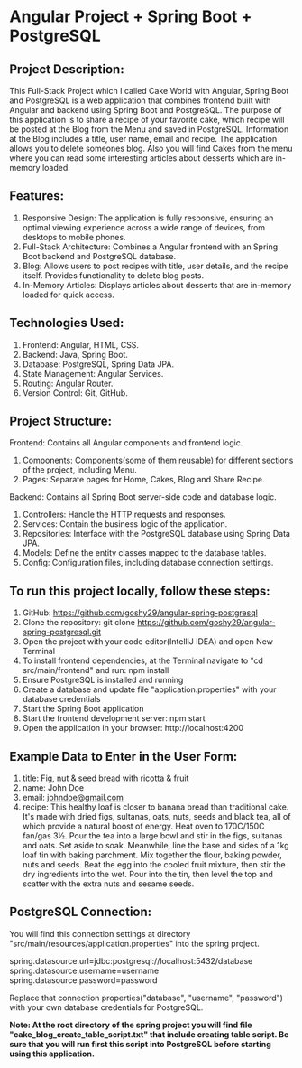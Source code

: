 # Angular Project + Spring Boot + PostgreSQL
## Project Description:
This Full-Stack Project which I called Cake World with Angular, Spring Boot and PostgreSQL is a web application that combines frontend built with Angular and backend using Spring Boot and PostgreSQL. Тhe purpose of this application is to share a recipe of your favorite cake, which recipe will be posted at the Blog from the Menu and saved in PostgreSQL. Information at the Blog includes a title, user name, email and recipe. The application allows you to delete someones blog. Also you will find Cakes from the menu where you can read some interesting articles about desserts which are in-memory loaded.

## Features:
1. Responsive Design: The application is fully responsive, ensuring an optimal viewing experience across a wide range of devices, from desktops to mobile phones.
2. Full-Stack Architecture: Combines a Angular frontend with an Spring Boot backend and PostgreSQL database.
3. Blog: Allows users to post recipes with title, user details, and the recipe itself. Provides functionality to delete blog posts.
4. In-Memory Articles: Displays articles about desserts that are in-memory loaded for quick access.

## Technologies Used:
1. Frontend: Angular, HTML, CSS.
2. Backend: Java, Spring Boot.
3. Database: PostgreSQL, Spring Data JPA.
4. State Management: Angular Services.
5. Routing: Angular Router.
6. Version Control: Git, GitHub.

## Project Structure:
Frontend: Contains all Angular components and frontend logic.
  1. Components: Components(some of them reusable) for different sections of the project, including Menu.
  2. Pages: Separate pages for Home, Cakes, Blog and Share Recipe.

Backend: Contains all Spring Boot server-side code and database logic.  
  1. Controllers: Handle the HTTP requests and responses.
  2. Services: Contain the business logic of the application.
  3. Repositories: Interface with the PostgreSQL database using Spring Data JPA.
  4. Models: Define the entity classes mapped to the database tables.
  5. Config: Configuration files, including database connection settings.

## To run this project locally, follow these steps:
1. GitHub: https://github.com/goshy29/angular-spring-postgresql
2. Clone the repository: git clone https://github.com/goshy29/angular-spring-postgresql.git 
3. Open the project with your code editor(IntelliJ IDEA) and open New Terminal
4. To install frontend dependencies, at the Terminal navigate to "cd src/main/frontend" and run: npm install
5. Ensure PostgreSQL is installed and running
6. Create a database and update file "application.properties" with your database credentials
7. Start the Spring Boot application 
8. Start the frontend development server: npm start
9. Open the application in your browser: http://localhost:4200

## Example Data to Enter in the User Form: 
1. title: Fig, nut & seed bread with ricotta & fruit
2. name: John Doe
3. email: johndoe@gmail.com
4. recipe: This healthy loaf is closer to banana bread than traditional cake. It's made with dried figs, sultanas, oats, nuts, seeds and black tea, all of which provide a natural boost of energy. Heat oven to 170C/150C fan/gas 3½. Pour the tea into a large bowl and stir in the figs, sultanas and oats. Set aside to soak. Meanwhile, line the base and sides of a 1kg loaf tin with baking parchment. Mix together the flour, baking powder, nuts and seeds. Beat the egg into the cooled fruit mixture, then stir the dry ingredients into the wet. Pour into the tin, then level the top and scatter with the extra nuts and sesame seeds.

## PostgreSQL Connection:
You will find this connection settings at directory "src/main/resources/application.properties" into the spring project.

spring.datasource.url=jdbc:postgresql://localhost:5432/database \
spring.datasource.username=username \
spring.datasource.password=password 

Replace that connection properties("database", "username", "password") with your own database credentials for PostgreSQL.

**Note: At the root directory of the spring project you will find file "cake_blog_create_table_script.txt" that include creating table script. Be sure that you will run first this script into PostgreSQL before starting using this application.**
